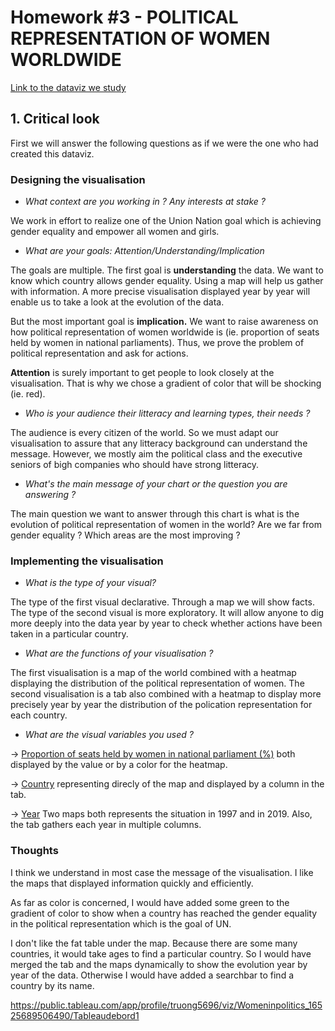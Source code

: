 # Homework #3 - POLITICAL REPRESENTATION OF WOMEN WORLDWIDE

[Link to the dataviz we study](https://data.world/makeovermonday/2020w30)

## **1. Critical look**
First we will answer the following questions as if we were the one who had created this dataviz.
### **Designing the visualisation**
- *What context are you working in ? Any interests at stake ?*
  
We work in effort to realize one of the Union Nation goal which is achieving gender equality and empower all women and girls. 

- *What are your goals: Attention/Understanding/Implication*
  
The goals are multiple. The first goal is **understanding** the data. We want to know which country allows gender equality. Using a map will help us gather with information. A more precise visualisation displayed year by year will enable us to take a look at the evolution of the data.
  
  But the most important goal is **implication.** We want to raise awareness on how political representation of women worldwide is (ie. proportion of seats held by women in national parliaments). Thus, we prove the problem of political representation and ask for actions. 
  
  **Attention** is surely important to get people to look closely at the visualisation. That is why we chose a gradient of color that will be shocking (ie. red).

- *Who is your audience their litteracy and learning types, their needs ?*
  
The audience is every citizen of the world. So we must adapt our visualisation to assure that any litteracy background can understand the message. However, we mostly aim the political class and the executive seniors of bigh companies who should have strong litteracy.

- *What's the main message of your chart or the question you are answering ?*

The main question we want to answer through this chart is what is the evolution of political representation of women in the world? Are we far from gender equality ? Which areas are the most improving ?

### **Implementing the visualisation**
- *What is the type of your visual?*

The type of the first visual declarative. Through a map we will show facts. The type of the second visual is more exploratory. It will allow anyone to dig more deeply into the data year by year to check whether actions have been taken in a particular country.

- *What are the functions of your visualisation ?*

The first visualisation is a map of the world combined with a heatmap displaying the distribution of the political representation of women. 
The second visualisation is a tab also combined with a heatmap to display more precisely year by year the distribution of the polication representation for each country.

- *What are the visual variables you used ?*

-> <u>Proportion of seats held by women in national parliament (%)</u> both displayed by the value or by a color for the heatmap. 

-> <u>Country</u> representing direcly of the map and displayed by a column in the tab. 

-> <u>Year</u> Two maps both represents the situation in 1997 and in 2019. Also, the tab gathers each year in multiple columns.

### **Thoughts**

I think we understand in most case the message of the visualisation. I like the maps that displayed information quickly and efficiently.

As far as color is concerned, I would have added some green to the gradient of color to show when a country has reached the gender equality in the political representation which is the goal of UN.

I don't like the fat table under the map. Because there are some many countries, it would take ages to find a particular country. So I would have merged the tab and the maps dynamically to show the evolution year by year of the data. Otherwise I would have added a searchbar to find a country by its name.

https://public.tableau.com/app/profile/truong5696/viz/Womeninpolitics_16525689506490/Tableaudebord1
